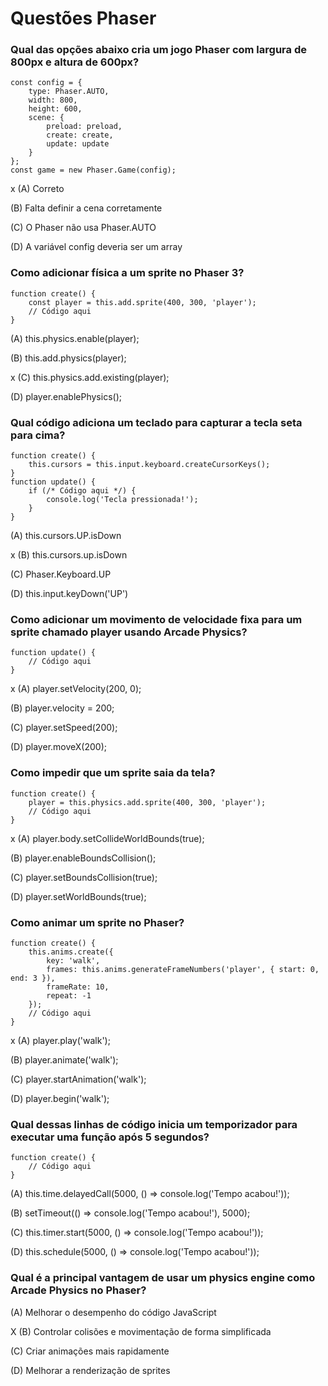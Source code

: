 # Questões Phaser

### Qual das opções abaixo cria um jogo Phaser com largura de 800px e altura de 600px?

```
const config = {
    type: Phaser.AUTO,
    width: 800,
    height: 600,
    scene: {
        preload: preload,
        create: create,
        update: update
    }
};
const game = new Phaser.Game(config);
```

x (A) Correto

(B) Falta definir a cena corretamente

(C) O Phaser não usa Phaser.AUTO

(D) A variável config deveria ser um array


### Como adicionar física a um sprite no Phaser 3?

```
function create() {
    const player = this.add.sprite(400, 300, 'player');
    // Código aqui
}
```
(A) this.physics.enable(player);

(B) this.add.physics(player);

x (C) this.physics.add.existing(player);

(D) player.enablePhysics();

### Qual código adiciona um teclado para capturar a tecla seta para cima?

```
function create() {
    this.cursors = this.input.keyboard.createCursorKeys();
}
function update() {
    if (/* Código aqui */) {
        console.log('Tecla pressionada!');
    }
}
```

(A) this.cursors.UP.isDown

x (B) this.cursors.up.isDown

(C) Phaser.Keyboard.UP

(D) this.input.keyDown('UP')

### Como adicionar um movimento de velocidade fixa para um sprite chamado player usando Arcade Physics?

```
function update() {
    // Código aqui
}
```
x (A) player.setVelocity(200, 0);

(B) player.velocity = 200;

(C) player.setSpeed(200);

(D) player.moveX(200);

### Como impedir que um sprite saia da tela?

```
function create() {
    player = this.physics.add.sprite(400, 300, 'player');
    // Código aqui
}
```
x (A) player.body.setCollideWorldBounds(true);

(B) player.enableBoundsCollision();

(C) player.setBoundsCollision(true);

(D) player.setWorldBounds(true);

### Como animar um sprite no Phaser?

```
function create() {
    this.anims.create({
        key: 'walk',
        frames: this.anims.generateFrameNumbers('player', { start: 0, end: 3 }),
        frameRate: 10,
        repeat: -1
    });
    // Código aqui
}
```
x (A) player.play('walk');

(B) player.animate('walk');

(C) player.startAnimation('walk');

(D) player.begin('walk');

### Qual dessas linhas de código inicia um temporizador para executar uma função após 5 segundos?
```
function create() {
    // Código aqui
}
```

(A) this.time.delayedCall(5000, () => console.log('Tempo acabou!'));

(B) setTimeout(() => console.log('Tempo acabou!'), 5000);

(C) this.timer.start(5000, () => console.log('Tempo acabou!'));

(D) this.schedule(5000, () => console.log('Tempo acabou!'));

### Qual é a principal vantagem de usar um physics engine como Arcade Physics no Phaser?

(A) Melhorar o desempenho do código JavaScript

X (B) Controlar colisões e movimentação de forma simplificada

(C) Criar animações mais rapidamente

(D) Melhorar a renderização de sprites